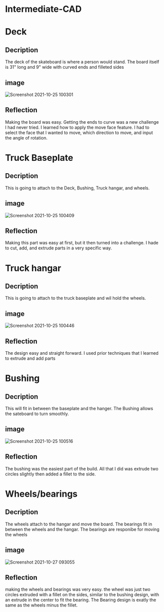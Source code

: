 # Intermediate-CAD
 
# Deck

## Decription

The deck of the skateboard is where a person would stand. The board itself is 31" long and 9" wide with curved ends and filleted sides 


## image
 ![Screenshot 2021-10-25 100301](https://user-images.githubusercontent.com/71407132/138710134-f1c2c5a6-f5a9-4212-a62a-0aa68107bee0.png)
## Reflection
Making the board was easy. Getting the ends to curve was a new challenge I had never tried. I learned how to apply the move face feature. I had to select the face that I wanted to move, which direction to move, and input the angle of rotation.

# Truck Baseplate

## Decription
This is going to attach to the Deck, Bushing, Truck hangar, and wheels.

## image
![Screenshot 2021-10-25 100409](https://user-images.githubusercontent.com/71407132/138710343-8c06ab50-40f3-4907-8bbb-97f4c24b43c1.png)

## Reflection
Making this part was easy at first, but it then turned into a challenge. I hade to cut, add, and extrude parts in a very specific way.

# Truck hangar

## Decription
This is going to attach to the truck baseplate and wil hold the wheels. 
## image
![Screenshot 2021-10-25 100446](https://user-images.githubusercontent.com/71407132/138710420-cfcb6105-15d3-49da-a78c-d47ffad57cd9.png)

## Reflection
The design easy and straight forward. I used prior techniques that I learned to extrude and add parts
# Bushing

## Decription
This will fit in between the baseplate and the hanger. The Bushing allows the sateboard to turn smoothly.
## image
![Screenshot 2021-10-25 100516](https://user-images.githubusercontent.com/71407132/138710509-d9fe2891-f296-4297-b161-9e875ae14a2b.png)

## Reflection
The bushing was the easiest part of the build. All that I did was extrude two circles slightly then added a fillet to the side.
# Wheels/bearings

## Decription
The wheels attach to the hangar and move the board. The bearings fit in between the wheels and the hangar. The bearings are responibe for moving the wheels 

## image
![Screenshot 2021-10-27 093055](https://user-images.githubusercontent.com/71407132/139075707-700b6d75-118a-4541-a734-3aa5e358a2c0.png)

## Reflection
making the wheels and bearings was very easy. the wheel was just two circles extruded with a fillet on the sides, similar to the bushing design, with an extrude in the center to fit the bearing. The Bearing design is exatly the same as the wheels minus the fillet.
